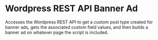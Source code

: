 # Wordpress REST API Banner Ad
 Accesses the Wordpress REST API to get a custom post type created for banner ads, gets the associated custom field values, and then builds a banner ad on whatever page the script is included.
